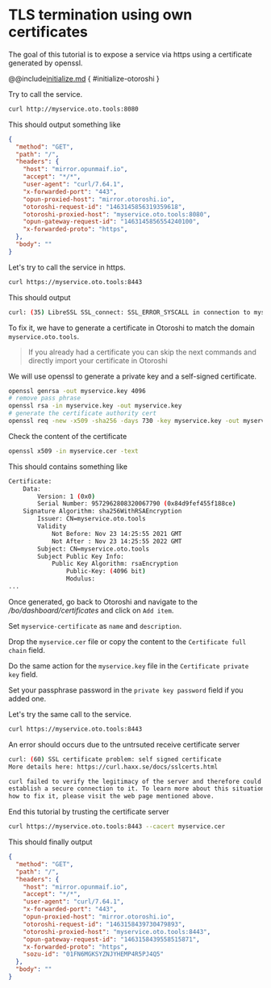 # TLS termination using own certificates

The goal of this tutorial is to expose a service via https using a certificate generated by openssl.

@@include[initialize.md](../includes/initialize.md) { #initialize-otoroshi }

Try to call the service.

```sh
curl http://myservice.oto.tools:8080
```

This should output something like

```json
{
  "method": "GET",
  "path": "/",
  "headers": {
    "host": "mirror.opunmaif.io",
    "accept": "*/*",
    "user-agent": "curl/7.64.1",
    "x-forwarded-port": "443",
    "opun-proxied-host": "mirror.otoroshi.io",
    "otoroshi-request-id": "1463145856319359618",
    "otoroshi-proxied-host": "myservice.oto.tools:8080",
    "opun-gateway-request-id": "1463145856554240100",
    "x-forwarded-proto": "https",
  },
  "body": ""
}
```

Let's try to call the service in https.

```sh
curl https://myservice.oto.tools:8443
```

This should output

```sh
curl: (35) LibreSSL SSL_connect: SSL_ERROR_SYSCALL in connection to myservice.oto.tools:8443
```

To fix it, we have to generate a certificate in Otoroshi to match the domain `myservice.oto.tools`.

> If you already had a certificate you can skip the next commands and directly import your certificate in Otoroshi

We will use openssl to generate a private key and a self-signed certificate.

```sh
openssl genrsa -out myservice.key 4096
# remove pass phrase
openssl rsa -in myservice.key -out myservice.key
# generate the certificate authority cert
openssl req -new -x509 -sha256 -days 730 -key myservice.key -out myservice.cer -subj "/CN=myservice.oto.tools"
```

Check the content of the certificate 

```sh
openssl x509 -in myservice.cer -text
```

This should contains something like

```sh
Certificate:
    Data:
        Version: 1 (0x0)
        Serial Number: 9572962808320067790 (0x84d9fef455f188ce)
    Signature Algorithm: sha256WithRSAEncryption
        Issuer: CN=myservice.oto.tools
        Validity
            Not Before: Nov 23 14:25:55 2021 GMT
            Not After : Nov 23 14:25:55 2022 GMT
        Subject: CN=myservice.oto.tools
        Subject Public Key Info:
            Public Key Algorithm: rsaEncryption
                Public-Key: (4096 bit)
                Modulus:
...
```

Once generated, go back to Otoroshi and navigate to the */bo/dashboard/certificates* and click on `Add item`.

Set `myservice-certificate` as `name` and `description`.

Drop the `myservice.cer` file or copy the content to the `Certificate full chain` field.

Do the same action for the `myservice.key` file in the `Certificate private key` field.

Set your passphrase password in the `private key password` field if you added one.

Let's try the same call to the service.

```sh
curl https://myservice.oto.tools:8443
```

An error should occurs due to the untrsuted receive certificate server

```sh
curl: (60) SSL certificate problem: self signed certificate
More details here: https://curl.haxx.se/docs/sslcerts.html

curl failed to verify the legitimacy of the server and therefore could not
establish a secure connection to it. To learn more about this situation and
how to fix it, please visit the web page mentioned above.
```

End this tutorial by trusting the certificate server 

```sh
curl https://myservice.oto.tools:8443 --cacert myservice.cer
```


This should finally output

```json
{
  "method": "GET",
  "path": "/",
  "headers": {
    "host": "mirror.opunmaif.io",
    "accept": "*/*",
    "user-agent": "curl/7.64.1",
    "x-forwarded-port": "443",
    "opun-proxied-host": "mirror.otoroshi.io",
    "otoroshi-request-id": "1463158439730479893",
    "otoroshi-proxied-host": "myservice.oto.tools:8443",
    "opun-gateway-request-id": "1463158439558515871",
    "x-forwarded-proto": "https",
    "sozu-id": "01FN6MGKSYZNJYHEMP4R5PJ4Q5"
  },
  "body": ""
}
```

